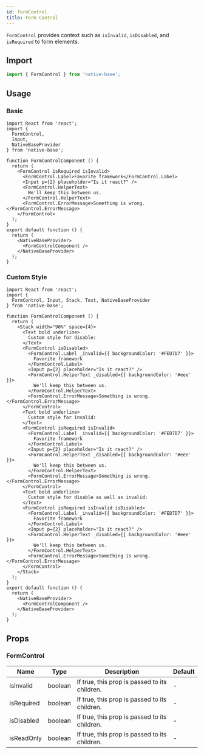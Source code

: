 ```yaml
---
id: formControl
title: Form Control
---
```


`FormControl` provides context such as `isInvalid`, `isDisabled`, and `isRequired` to form elements.

## Import

```jsx
import { FormControl } from 'native-base';
```

## Usage

### Basic

```SnackPlayer name=FormControl%20Example
import React from 'react';
import {
  FormControl,
  Input,
  NativeBaseProvider
} from 'native-base';

function FormControlComponent () {
  return (
    <FormControl isRequired isInvalid>
      <FormControl.Label>Favorite framework</FormControl.Label>
      <Input p={2} placeholder="Is it react?" />
      <FormControl.HelperText>
        We'll keep this between us.
      </FormControl.HelperText>
      <FormControl.ErrorMessage>Something is wrong.</FormControl.ErrorMessage>
    </FormControl>
  );
}
export default function () {
  return (
    <NativeBaseProvider>
      <FormControlComponent />
    </NativeBaseProvider>
  );
}
```

### Custom Style

```SnackPlayer name=FormControl%20Example(CustomStyle)
import React from 'react';
import {
  FormControl, Input, Stack, Text, NativeBaseProvider
} from 'native-base';

function FormControlComponent () {
  return (
    <Stack width="90%" space={4}>
      <Text bold underline>
        Custom style for disable:
      </Text>
      <FormControl isDisabled>
        <FormControl.Label _invalid={{ backgroundColor: '#FED7D7' }}>
          Favorite framework
        </FormControl.Label>
        <Input p={2} placeholder="Is it react?" />
        <FormControl.HelperText _disabled={{ backgroundColor: '#eee' }}>
          We'll keep this between us.
        </FormControl.HelperText>
        <FormControl.ErrorMessage>Something is wrong.</FormControl.ErrorMessage>
      </FormControl>
      <Text bold underline>
        Custom style for invalid:
      </Text>
      <FormControl isRequired isInvalid>
        <FormControl.Label _invalid={{ backgroundColor: '#FED7D7' }}>
          Favorite framework
        </FormControl.Label>
        <Input p={2} placeholder="Is it react?" />
        <FormControl.HelperText _disabled={{ backgroundColor: '#eee' }}>
          We'll keep this between us.
        </FormControl.HelperText>
        <FormControl.ErrorMessage>Something is wrong.</FormControl.ErrorMessage>
      </FormControl>
      <Text bold underline>
        Custom style for disable as well as invalid:
      </Text>
      <FormControl isRequired isInvalid isDisabled>
        <FormControl.Label _invalid={{ backgroundColor: '#FED7D7' }}>
          Favorite framework
        </FormControl.Label>
        <Input p={2} placeholder="Is it react?" />
        <FormControl.HelperText _disabled={{ backgroundColor: '#eee' }}>
          We'll keep this between us.
        </FormControl.HelperText>
        <FormControl.ErrorMessage>Something is wrong.</FormControl.ErrorMessage>
      </FormControl>
    </Stack>
  );
}
export default function () {
  return (
    <NativeBaseProvider>
      <FormControlComponent />
    </NativeBaseProvider>
  );
}
```

## Props

### FormControl

| Name       | Type    | Description                                   | Default |
| ---------- | ------- | --------------------------------------------- | ------- |
| isInvalid  | boolean | If true, this prop is passed to its children. | -       |
| isRequired | boolean | If true, this prop is passed to its children. | -       |
| isDisabled | boolean | If true, this prop is passed to its children. | -       |
| isReadOnly | boolean | If true, this prop is passed to its children. | -       |
